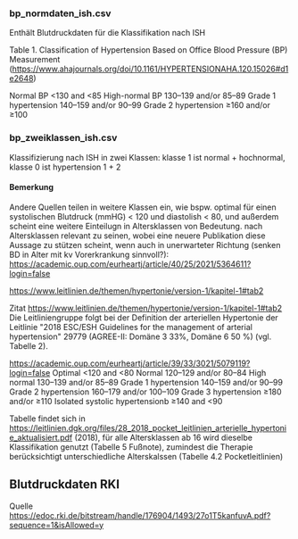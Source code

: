 ### bp_normdaten_ish.csv
Enthält Blutdruckdaten für die Klassifikation nach ISH

Table 1. Classification of Hypertension Based on Office Blood Pressure (BP) Measurement (https://www.ahajournals.org/doi/10.1161/HYPERTENSIONAHA.120.15026#d1e2648)

Normal BP	<130	and	<85
High-normal BP	130–139	and/or	85–89
Grade 1 hypertension	140–159	and/or	90–99
Grade 2 hypertension	≥160	and/or	≥100

### bp_zweiklassen_ish.csv
Klassifizierung nach ISH in zwei Klassen: klasse 1 ist normal + hochnormal, klasse 0 ist hypertension 1 + 2 


#### Bemerkung
Andere Quellen teilen in weitere Klassen ein, wie bspw. optimal für einen systolischen Blutdruck (mmHG) < 120 und diastolish < 80, und außerdem scheint eine weitere Einteilugn in Altersklassen von Bedeutung.
nach Altersklassen relevant zu seinen, wobei eine neuere Publikation diese Aussage zu stützen scheint, wenn auch in unerwarteter Richtung (senken BD in Alter mit kv Vorerkrankung sinnvoll?): https://academic.oup.com/eurheartj/article/40/25/2021/5364611?login=false

https://www.leitlinien.de/themen/hypertonie/version-1/kapitel-1#tab2

Zitat https://www.leitlinien.de/themen/hypertonie/version-1/kapitel-1#tab2
Die Leitliniengruppe folgt bei der Definition der arteriellen Hypertonie der Leitlinie 
"2018 ESC/ESH Guidelines for the management of arterial hypertension" 29779 (AGREE-II: Domäne 3 33%, Domäne 6 50 %) (vgl. Tabelle 2).

https://academic.oup.com/eurheartj/article/39/33/3021/5079119?login=false
Optimal 	<120 	and 	<80 
Normal 	120–129 	and/or 	80–84 
High normal 	130–139 	and/or 	85–89 
Grade 1 hypertension 	140–159 	and/or 	90–99 
Grade 2 hypertension 	160–179 	and/or 	100–109 
Grade 3 hypertension 	≥180 	and/or 	≥110 
Isolated systolic hypertensionb 	≥140 	and 	<90 

Tabelle findet sich in https://leitlinien.dgk.org/files/28_2018_pocket_leitlinien_arterielle_hypertonie_aktualisiert.pdf (2018),
für alle Altersklassen ab 16 wird dieselbe Klassifikation genutzt (Tabelle 5 Fußnote), zumindest die Therapie berücksichtigt 
unterschiedliche Alterskalssen (Tabelle 4.2 Pocketleitlinien)


## Blutdruckdaten RKI 
Quelle https://edoc.rki.de/bitstream/handle/176904/1493/27o1T5kanfuvA.pdf?sequence=1&isAllowed=y
